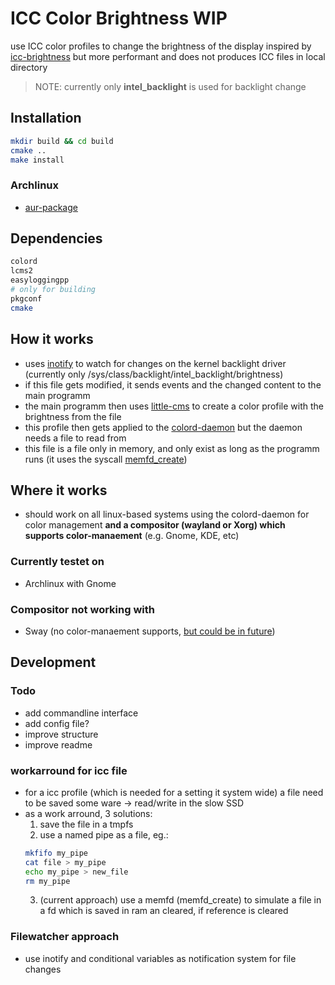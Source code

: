 # ICC Color Brightness WIP
use ICC color profiles to change the brightness of the display
inspired by [icc-brightness](https://github.com/udifuchs/icc-brightness) but more performant and does not produces ICC files in local directory
> NOTE: currently only **intel_backlight** is used for backlight change

## Installation
```bash
mkdir build && cd build
cmake ..
make install
```
### Archlinux
- [aur-package](https://aur.archlinux.org/packages/colord-brightness)


## Dependencies
```bash
colord
lcms2
easyloggingpp
# only for building
pkgconf
cmake
```

## How it works
- uses [inotify](https://man7.org/linux/man-pages/man7/inotify.7.html) to watch for changes on the kernel backlight driver (currently only /sys/class/backlight/intel_backlight/brightness)
- if this file gets modified, it sends events and the changed content to the main programm
- the main programm then uses [little-cms](https://github.com/mm2/Little-CMS) to create a color profile with the brightness from the file
- this profile then gets applied to the [colord-daemon](https://github.com/hughsie/colord) but the daemon needs a file to read from
- this file is a file only in memory, and only exist as long as the programm runs (it uses the syscall [memfd_create](https://www.man7.org/linux/man-pages/man2/memfd_create.2.html#top_of_page))

## Where it works
- should work on all linux-based systems using the colord-daemon for color management **and a compositor (wayland or Xorg) which supports color-manaement** (e.g. Gnome, KDE, etc)
### Currently testet on
- Archlinux with Gnome
### Compositor not working with
- Sway (no color-manaement supports, [but could be in future](https://github.com/swaywm/sway/pull/5586))

## Development

### Todo
- add commandline interface
- add config file?
- improve structure
- improve readme

### workarround for icc file
- for a icc profile (which is needed for a setting it system wide) a file need to be saved some ware -> read/write in the slow SSD 
- as a work arround, 3 solutions:
    1. save the file in a tmpfs
    2. use a named pipe as a file, eg.:
    ```bash
    mkfifo my_pipe
    cat file > my_pipe
    echo my_pipe > new_file
    rm my_pipe
    ```
    3. (current approach) use a memfd (memfd_create) to simulate a file in a fd which is saved in ram an cleared, if reference is cleared

### Filewatcher approach
-   use inotify and conditional variables as notification system for file changes
